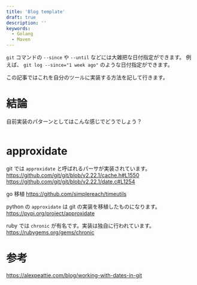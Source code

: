 ```yaml
---
title: 'Blog template'
draft: true
description: ''
keywords:
  - Golang
  - Maven
---
```


`git` コマンドの `--since` や `--until` などには大雑把な日付指定ができます。
例えば、 `git log --since="1 week ago"` のような日付指定ができます。

この記事ではこれを自分のツールに実装する方法を記して行きます。

# 結論

自前実装のパターンとしてはこんな感じでどうでしょう？

```golang
```

# approxidate

git では `approxidate` と呼ばれるパーサが実装されています。
https://github.com/git/git/blob/v2.22.1/cache.h#L1550
https://github.com/git/git/blob/v2.22.1/date.c#L1254

go 移植
https://github.com/simplereach/timeutils

python の `approxidate` は git の実装を移植したものになります。
https://pypi.org/project/approxidate

ruby では `chronic` が有名です。実装は独自に行われています。
https://rubygems.org/gems/chronic

# 参考

https://alexpeattie.com/blog/working-with-dates-in-git
